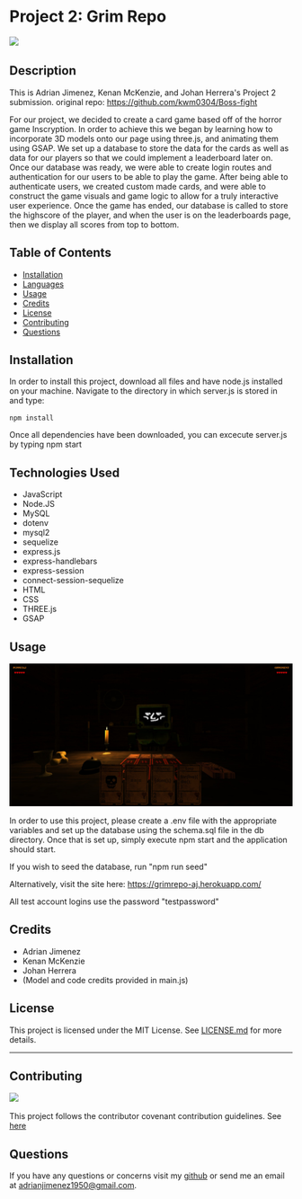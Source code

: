 
# Project 2: Grim Repo


![](https://img.shields.io/badge/License-MIT-green)


## Description

This is Adrian Jimenez, Kenan McKenzie, and Johan Herrera's Project 2 submission. 
original repo: https://github.com/kwm0304/Boss-fight

For our project, we decided to create a card game based off of the horror game Inscryption. In order to achieve this we began by learning how to incorporate 3D models onto our page using three.js, and animating them using GSAP. We set up a database to store the data for the cards as well as data for our players so that we could implement a leaderboard later on. Once our database was ready, we were able to create login routes and authentication for our users to be able to play the game. After being able to authenticate users, we created custom made cards, and were able to construct the game visuals and game logic to allow for a truly interactive user experience. Once the game has ended, our database is called to store the highscore of the player, and when the user is on the leaderboards page, then we display all scores from top to bottom.

## Table of Contents

- [Installation](#installation)
- [Languages](#languages)
- [Usage](#usage)
- [Credits](#credits)
- [License](#license)
- [Contributing](#contributing)
- [Questions](#questions)

## Installation

In order to install this project, download all files and have node.js installed on your machine. Navigate to the directory in which server.js is stored in and type: 

    npm install


Once all dependencies have been downloaded, you can excecute server.js by typing npm start

## Technologies Used

* JavaScript
* Node.JS
* MySQL
* dotenv
* mysql2
* sequelize
* express.js
* express-handlebars
* express-session
* connect-session-sequelize
* HTML
* CSS
* THREE.js
* GSAP

## Usage

![](./images/preview.jpg)

In order to use this project, please create a .env file with the appropriate variables and set up the database using the schema.sql file in the db directory. Once that is set up, simply execute npm start and the application should start.

If you wish to seed the database, run "npm run seed"

Alternatively, visit the site here: https://grimrepo-aj.herokuapp.com/

All test account logins use the password "testpassword"

## Credits

* Adrian Jimenez
* Kenan McKenzie
* Johan Herrera
* (Model and code credits provided in main.js)

## License

This project is licensed under the MIT License. See [LICENSE.md](./LICENSE.md) for more details.

---

## Contributing


![](https://img.shields.io/badge/Contribution-CC%20v2.1-blueviolet)


This project follows the contributor covenant contribution guidelines. See [here](https://www.contributor-covenant.org/version/2/1/code_of_conduct/) 


## Questions

If you have any questions or concerns visit my [github](https://github.com/PuppetAJ) or send me an email at <adrianjimenez1950@gmail.com>. 

